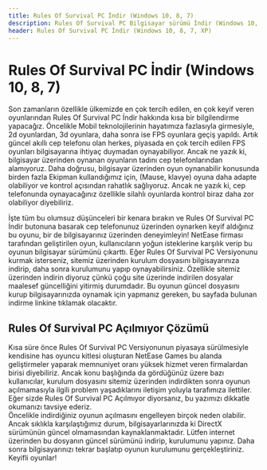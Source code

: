 ```yaml
---
title: Rules Of Survival PC İndir (Windows 10, 8, 7)
description: Rules Of Survival PC Bilgisayar sürümü İndir (Windows 10, 8, 7, XP)
header: Rules Of Survival PC İndir (Windows 10, 8, 7, XP)
---
```

<h1>Rules Of Survival PC İndir (Windows 10, 8, 7)</h1>
Son zamanların özellikle ülkemizde en çok tercih edilen, en çok keyif veren oyunlarından Rules Of Survival PC İndir hakkında kısa bir bilgilendirme yapacağız. Öncelikle Mobil teknolojilerinin hayatımıza fazlasıyla girmesiyle, 2d oyunlardan, 3d oyunlara, daha sonra ise FPS oyunlara geçiş yapıldı. Artık güncel akıllı cep telefonu olan herkes, piyasada en çok tercih edilen FPS oyunları bilgisayarına ihtiyaç duymadan oynayabiliyor. Ancak ne yazık ki, bilgisayar üzerinden oynanan oyunların tadını cep telefonlarından alamıyoruz. Daha doğrusu, bilgisayar üzerinden oyun oynanabilir konusunda birden fazla Ekipman kullandığımız için, (Mause, klavye) oyuna daha adapte olabiliyor ve kontrol açısından rahatlık sağlıyoruz. Ancak ne yazık ki, cep telefonunda oynayacağınız özellikle silahlı oyunlarda kontrol biraz daha zor olabiliyor diyebiliriz. 

İşte tüm bu olumsuz düşünceleri bir kenara bırakın ve Rules Of Survival PC İndir butonuna basarak cep telefonunuz üzerinden oynarken keyif aldığınız bu oyunu, bir de bilgisayarınız üzerinden deneyimleyin! NetEase firması tarafından geliştirilen oyun, kullanıcıların yoğun isteklerine karşılık verip bu oyunun bilgisayar sürümünü çıkarttı. Eğer Rules Of Survival PC Versiyonunu kurmak isterseniz, sitemiz üzerinden kurulum dosyasını bilgisayarınıza indirip, daha sonra kurulumunu yapıp oynayabilirsiniz. Özellikle sitemiz üzerinden indirin diyoruz çünkü çoğu site üzerinde indirilen dosyalar maalesef güncelliğini yitirmiş durumdadır. Bu oyunun güncel dosyasını kurup bilgisayarınızda oynamak için yapmanız gereken, bu sayfada bulunan indirme linkine tıklamak olacaktır.

<h2>Rules Of Survival PC Açılmıyor Çözümü</h2>
Kısa süre önce Rules Of Survival PC Versiyonunun piyasaya sürülmesiyle kendisine has oyuncu kitlesi oluşturan NetEase Games bu alanda geliştirmeler yaparak memnuniyet oranı yüksek hizmet veren firmalardan birisi diyebiliriz. Ancak konu başlığında da gördüğünüz üzere bazı kullanıcılar, kurulum dosyasını sitemiz üzerinden indirdikten sonra oyunun açılmamasıyla ilgili problem yaşadıklarını iletişim yoluyla tarafımıza ilettiler. Eğer sizde Rules Of Survival PC Açılmıyor diyorsanız, bu yazımızı dikkatle okumanızı tavsiye ederiz.
<br>Öncelikle indirdiğiniz oyunun açılmasını engelleyen birçok neden olabilir. Ancak sıklıkla karşılaştığımız durum, bilgisayarlarınızda ki DirectX sürümünün güncel olmamasından kaynaklanmaktadır. Lütfen internet üzerinden bu dosyanın güncel sürümünü indirip, kurulumunu yapınız. Daha sonra bilgisayarınızı tekrar başlatıp oyunun kurulumunu gerçekleştiriniz. Keyifli oyunlar!
